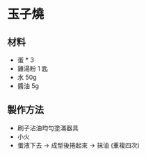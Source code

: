 # 玉子燒

## 材料
 - 蛋 * 3
 - 雞湯粉 1 匙
 - 水 50g
 - 醬油 5g
 
## 製作方法
 - 刷子沾油均勻塗滿器具
 - 小火
 - 蛋液下去 -> 成型後捲起來 -> 抹油 (重複四次)
